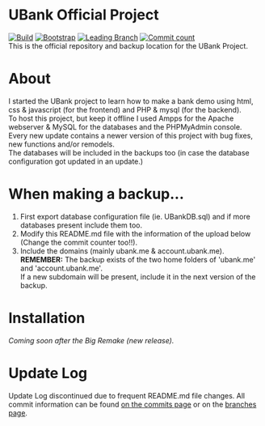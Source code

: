 # UBank Official Project 

[![Build](https://img.shields.io/badge/build-passing-brightgreen.svg)](https://github.com/Tonemon/UBank)
[![Bootstrap](https://img.shields.io/badge/Bootstrap_version-updateable-orange.svg)](https://getbootstrap.com)
[![Leading Branch](https://img.shields.io/badge/Leading_Branch-Master-lightgray.svg)](https://github.com/Tonemon/UBank/tree/master)
[![Commit count](https://img.shields.io/badge/Commit_count-view-blue.svg)](https://github.com/Tonemon/UBank/commits/master)<br>
This is the official repository and backup location for the UBank Project.
# About
I started the UBank project to learn how to make a bank demo using html, css & javascript (for the frontend) and PHP & mysql (for the backend).<br>
To host this project, but keep it offline I used Ampps for the Apache webserver & MySQL for the databases and the PHPMyAdmin console.<br>
Every new update contains a newer version of this project with bug fixes, new functions and/or remodels.<br>
The databases will be included in the backups too (in case the database configuration got updated in an update.)

# When making a backup...
1. First export database configuration file (ie. UBankDB.sql) and if more databases present include them too.
2. Modify this README.md file with the information of the upload below (Change the commit counter too!!).
3. Include the domains (mainly ubank.me & account.ubank.me).<br>
<b>REMEMBER:</b> The backup exists of the two home folders of 'ubank.me' and 'account.ubank.me'. <br>If a new
subdomain will be present, include it in the next version of the backup.

# Installation
<i>Coming soon after the Big Remake (new release).</i>

# Update Log
Update Log discontinued due to frequent README.md file changes. All commit information can be found [on the commits page](https://github.com/Tonemon/UBank/commits/masterhttps://github.com/Tonemon/UBank/commits/master) or on the [branches page](https://github.com/Tonemon/UBank/branches).